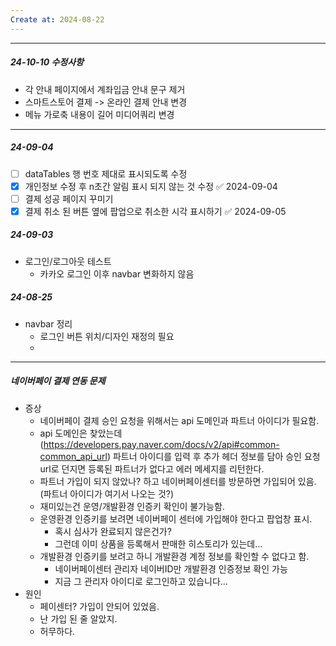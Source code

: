 ```yaml
---
Create at: 2024-08-22
---
```

---

##### 24-10-10 수정사항
- 각 안내 페이지에서 계좌입금 안내 문구 제거
- 스마트스토어 결제 -> 온라인 결제 안내 변경
- 메뉴 가로축 내용이 길어 미디어쿼리 변경

---
##### 24-09-04
- [ ] dataTables 행 번호 제대로 표시되도록 수정
- [x] 개인정보 수정 후 n초간 알림 표시 되지 않는 것 수정 ✅ 2024-09-04
- [ ] 결제 성공 페이지 꾸미기
- [x] 결제 취소 된 버튼 옆에 팝업으로 취소한 시각 표시하기 ✅ 2024-09-05

##### 24-09-03
- 로그인/로그아웃 테스트
	- 카카오 로그인 이후 navbar 변화하지 않음
##### 24-08-25
- navbar 정리
	- 로그인 버튼 위치/디자인 재정의 필요
	- 

---
##### 네이버페이 결제 연동 문제
- 증상
	- 네이버페이 결제 승인 요청을 위해서는 api 도메인과 파트너 아이디가 필요함.
	- api 도메인은 찾았는데 (https://developers.pay.naver.com/docs/v2/api#common-common_api_url) 파트너 아이디를 입력 후 추가 헤더 정보를 담아 승인 요청 url로 던지면 등록된 파트너가 없다고 에러 메세지를 리턴한다.
	- 파트너 가입이 되지 않았나? 하고 네이버페이센터를 방문하면 가입되어 있음. (파트너 아이디가 여기서 나오는 것?)
	- 재미있는건 운영/개발환경 인증키 확인이 불가능함.
	- 운영환경 인증키를 보려면 네이버페이 센터에 가입해야 한다고 팝업창 표시.
		- 혹시 심사가 완료되지 않은건가?
		- 그런데 이미 상품을 등록해서 판매한 히스토리가 있는데...
	- 개발환경 인증키를 보려고 하니 개발환경 계정 정보를 확인할 수 없다고 함.
		- 네이버페이센터 관리자 네이버ID만 개발환경 인증정보 확인 가능
		- 지금 그 관리자 아이디로 로그인하고 있습니다...
- 원인
	- 페이센터? 가입이 안되어 있었음.
	- 난 가입 된 줄 알았지.
	- 허무하다.
